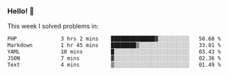 ### Hello! 👋

This week I solved problems in:

<!--START_SECTION:waka-->

```txt
PHP              3 hrs 2 mins    ██████████████▓░░░░░░░░░░   58.68 %
Markdown         1 hr 45 mins    ████████▒░░░░░░░░░░░░░░░░   33.81 %
YAML             10 mins         █░░░░░░░░░░░░░░░░░░░░░░░░   03.43 %
JSON             7 mins          ▓░░░░░░░░░░░░░░░░░░░░░░░░   02.36 %
Text             4 mins          ▒░░░░░░░░░░░░░░░░░░░░░░░░   01.49 %
```

<!--END_SECTION:waka-->
